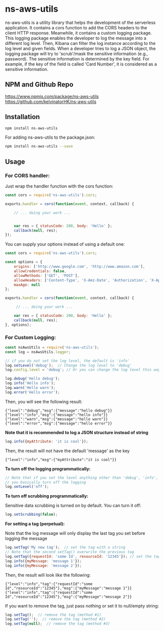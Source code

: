 # ns-aws-utils
ns-aws-utils is a utility library that helps the development of the
serverless application.  It contains a cors function to add the CORS
headers to the client HTTP response.  Meanwhile, it contains a custom
logging package. This logging package enables the developer to log
the message into a different log level.  Then, Kibana can filter
the log instance according to the log level and given fields.
When a developer tries to log a JSON object, the logging package will
try to 'scrub'/mask the sensitive information (e.g., password).  The
sensitive information is determined by the key field.  For example,
if the key of the field is called 'Card Number', it is considered as
a sensitive information.

## NPM and Github Repo
https://www.npmjs.com/package/ns-aws-utils
<br />
https://github.com/kelvinatorHK/ns-aws-utils

## Installation
```sh
npm install ns-aws-utils
```
For adding ns-aws-utils to the package.json:
```sh
npm install ns-aws-utils --save
```

## Usage
### For CORS handler:
Just wrap the handler function with the cors function:
```javascript
const cors = require('ns-aws-utils').cors;

exports.handler = cors(function(event, context, callback) {

    // ... doing your work ...


    var res = { statusCode: 200, body: 'Hello' };
    callback(null, res);
});
```

You can supply your options instead of using a default one:
```javascript
const cors = require('ns-aws-utils').cors;

const options = {
    origins: ['http://www.google.com', 'http://www.amazon.com'],
    allowCredentials: false,
    allowMethods: ['GET', 'POST'],
    allowHeaders: ['Content-Type', 'X-Amz-Date', 'Authorization', 'X-Api-Key'],
    maxAge: null
};

exports.handler = cors(function(event, context, callback) {

     // ... doing your work ...

    var res = { statusCode: 200, body: 'Hello' };
    callback(null, res);
}, options);
```

### For Custom Logging:
```javascript
const nsAwsUtils = require('ns-aws-utils');
const log = nsAwsUtils.logger;

// if you do not set the log level, the default is 'info'
log.setLevel('debug');  // Change the log level to 'debug'
log.config.level = 'debug'; // Or you can change the log level this way

log.debug('Hello debug');
log.info('Hello info');
log.warn('Hello warn');
log.error('Hello error');
```

Then, you will see the following result:
```
{"level":"debug","msg":{"message":"hello debug"}}
{"level":"info","msg":{"message":"hello info"}}
{"level":"warn","msg":{"message":"hello warn"}}
{"level":"error","msg":{"message":"hello error"}}
````


**Note that it is recommended to log a JSON structure instead of string**
```javascript
log.info({myAttribute: 'it is cool'});
```

Then, the result will not have the default 'message' as the key
```
{"level":"info","msg":{"myAttribute":"it is cool"}}
```

**To turn off the logging programmatically:**
```javascript
// Note that if you set the level anything other than 'debug', 'info', 'warn', 'error',
// you basically turn off the logging
log.setLevel('off');
```

**To turn off scrubbing programmatically:**

Sensitive data scrubbing is turned on by default.  You can turn it off:
```javascript
log.setScrubbing(false);
```

**For setting a tag (perpetual):**

Note that the log message will only display the last tag you set before logging the message
```javascript
log.setTag('My new tag');  // set the tag with a string
// Note that the second setTag() overwrite the previous tag
log.setTag({requestId: 'some Id', resourceId: '12345'}); // set the tag with a JSON object
log.info({myMessage: 'message 1'});
log.info({myMessage: 'message 2'});
```

Then, the result will look like the following:
```
{"level":"info","tag":{"requestId":"some Id","resourceId":"12345"},"msg":{"myMessage":"message 1"}}
{"level":"info","tag":{"requestId":"some Id","resourceId":"12345"},"msg":{"myMessage":"message 2"}}
```

If you want to remove the tag, just pass nothing or set it to null/empty string:
```javascript
log.setTag();  // remove the tag (method #1)
log.setTag('');  // remove the tag (method #2)
log.setTag(null);  // remove the tag (method #3)
```